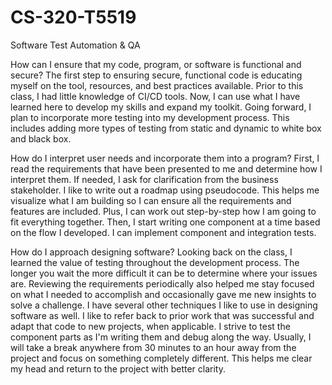 # CS-320-T5519
Software Test Automation &amp; QA

How can I ensure that my code, program, or software is functional and secure?
  The first step to ensuring secure, functional code is educating myself on the tool, resources, and best practices available. Prior to this class, I had little knowledge of CI/CD tools. Now, I can use what I have learned here to develop my skills and expand my toolkit. Going forward, I plan to incorporate more testing into my development process. This includes adding more types of testing from static and dynamic to white box and black box.

How do I interpret user needs and incorporate them into a program?
First, I read the requirements that have been presented to me and determine how I interpret them. If needed, I ask for clarification from the business stakeholder. I like to write out a roadmap using pseudocode. This helps me visualize what I am building so I can ensure all the requirements and features are included. Plus, I can work out step-by-step how I am going to fit everything together. Then, I start writing one component at a time based on the flow I developed. I can implement component and integration tests.

How do I approach designing software?
Looking back on the class, I learned the value of testing throughout the development process. The longer you wait the more difficult it can be to determine where your issues are. Reviewing the requirements periodically also helped me stay focused on what I needed to accomplish and occasionally gave me new insights to solve a challenge. I have several other techniques I like to use in designing software as well. I like to refer back to prior work that was successful and adapt that code to new projects, when applicable. I strive to test the component parts as I'm writing them and debug along the way. Usually, I will take a break anywhere from 30 minutes to an hour away from the project and focus on something completely different. This helps me clear my head and return to the project with better clarity.
